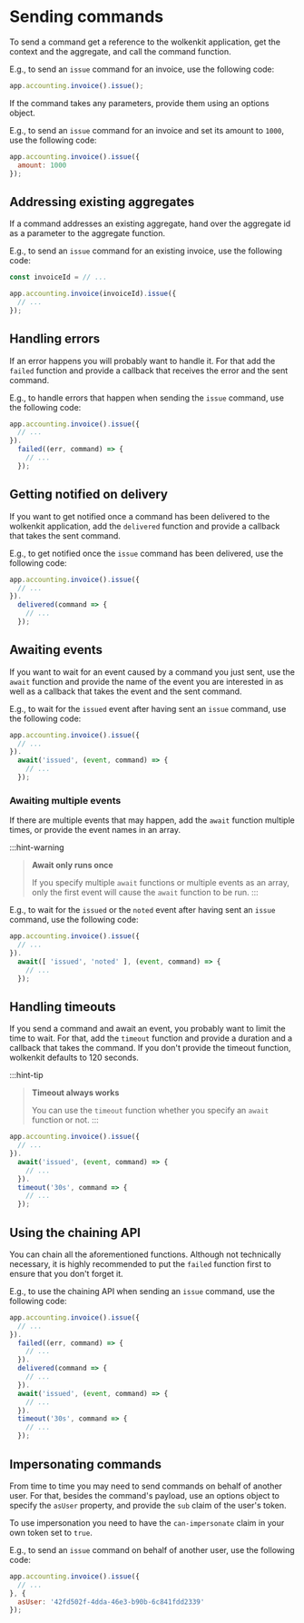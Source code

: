 # Sending commands

To send a command get a reference to the wolkenkit application, get the context and the aggregate, and call the command function.

E.g., to send an `issue` command for an invoice, use the following code:

```javascript
app.accounting.invoice().issue();
```

If the command takes any parameters, provide them using an options object.

E.g., to send an `issue` command for an invoice and set its amount to `1000`, use the following code:

```javascript
app.accounting.invoice().issue({
  amount: 1000
});
```

## Addressing existing aggregates

If a command addresses an existing aggregate, hand over the aggregate id as a parameter to the aggregate function.

E.g., to send an `issue` command for an existing invoice, use the following code:

```javascript
const invoiceId = // ...

app.accounting.invoice(invoiceId).issue({
  // ...
});
```

## Handling errors

If an error happens you will probably want to handle it. For that add the `failed` function and provide a callback that receives the error and the sent command.

E.g., to handle errors that happen when sending the `issue` command, use the following code:

```javascript
app.accounting.invoice().issue({
  // ...
}).
  failed((err, command) => {
    // ...
  });
```

## Getting notified on delivery

If you want to get notified once a command has been delivered to the wolkenkit application, add the `delivered` function and provide a callback that takes the sent command.

E.g., to get notified once the `issue` command has been delivered, use the following code:

```javascript
app.accounting.invoice().issue({
  // ...
}).
  delivered(command => {
    // ...
  });
```

## Awaiting events

If you want to wait for an event caused by a command you just sent, use the `await` function and provide the name of the event you are interested in as well as a callback that takes the event and the sent command.

E.g., to wait for the `issued` event after having sent an `issue` command, use the following code:

```javascript
app.accounting.invoice().issue({
  // ...
}).
  await('issued', (event, command) => {
    // ...
  });
```

### Awaiting multiple events

If there are multiple events that may happen, add the `await` function multiple times, or provide the event names in an array.

:::hint-warning
> **Await only runs once**
>
> If you specify multiple `await` functions or multiple events as an array, only the first event will cause the `await` function to be run.
:::

E.g., to wait for the `issued` or the `noted` event after having sent an `issue` command, use the following code:

```javascript
app.accounting.invoice().issue({
  // ...
}).
  await([ 'issued', 'noted' ], (event, command) => {
    // ...
  });
```

## Handling timeouts

If you send a command and await an event, you probably want to limit the time to wait. For that, add the `timeout` function and provide a duration and a callback that takes the command. If you don't provide the timeout function, wolkenkit defaults to 120 seconds.

:::hint-tip
> **Timeout always works**
>
> You can use the `timeout` function whether you specify an `await` function or not.
:::

```javascript
app.accounting.invoice().issue({
  // ...
}).
  await('issued', (event, command) => {
    // ...
  }).
  timeout('30s', command => {
    // ...
  });
```

## Using the chaining API

You can chain all the aforementioned functions. Although not technically necessary, it is highly recommended to put the `failed` function first to ensure that you don't forget it.

E.g., to use the chaining API when sending an `issue` command, use the following code:

```javascript
app.accounting.invoice().issue({
  // ...
}).
  failed((err, command) => {
    // ...
  }).
  delivered(command => {
    // ...
  }).
  await('issued', (event, command) => {
    // ...
  }).
  timeout('30s', command => {
    // ...
  });
```

## Impersonating commands

From time to time you may need to send commands on behalf of another user. For that, besides the command's payload, use an options object to specify the `asUser` property, and provide the `sub` claim of the user's token.

To use impersonation you need to have the `can-impersonate` claim in your own token set to `true`.

E.g., to send an `issue` command on behalf of another user, use the following code:

```javascript
app.accounting.invoice().issue({
  // ...
}, {
  asUser: '42fd502f-4dda-46e3-b90b-6c841fdd2339'
});
```
